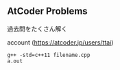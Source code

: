 ## AtCoder Problems

過去問をたくさん解く

account (https://atcoder.jp/users/ttai)

```
g++ -std=c++11 filename.cpp
a.out
```